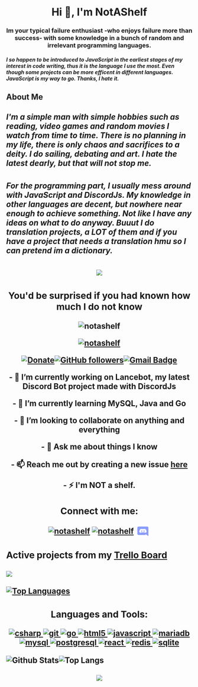 <h1 align="center">Hi 👋, I'm NotAShelf</h1>
<h3 align="center">Im your typical failure enthusiast -who enjoys failure more than success- with some knowledge in a bunch of random and irrelevant programming languages. </h3>
<h5 align_"center">I so happen to be introduced to JavaScript in the earliest stages of my interest in code writing, thus it is the language I use the most. Even though some projects can be more efficent in different languages. JavaScript is my way to go. Thanks, I hate it.</h5>

<h2 align "center"> About Me<h/h2>
<h5 align "center> I'm a simple man with simple hobbies such as reading, video games and random movies I watch from time to time. There is no planning in my life, there is only chaos and sacrifices to a  deity. I do sailing, debating and art. I hate the latest dearly, but that will not stop me.</h5>
<h5 align "center> For the programming part, I usually mess around with JavaScript and DiscordJs. My knowledge in other languages are decent, but nowhere near enough to achieve something. Not like I have any ideas on what to do anyway. Buuut I do translation projects, a LOT of them and if you have a project that needs a translation hmu so I can pretend im a dictionary.</h5>
<p align="center">
  <img src="https://cdn.discordapp.com/attachments/736316977504583823/780905382901055528/meirl.png" />
</p>

<h3 align="center">You'd  be surprised if you had known how much I do not know</h3>

<p align="center">
<p align="center"> <img src="https://komarev.com/ghpvc/?username=notashelf&label=Profile%20views&color=0e75b6&style=flat" alt="notashelf" /> </p>
<p align="center"> <a href="https://twitter.com/notashelf" target="blank"><img src="https://img.shields.io/twitter/follow/notashelf?logo=twitter&style=for-the-badge" alt="notashelf" /></a> 
<p align="center"><a href="https://www.paypal.me/jmfalkes"><img src="https://img.shields.io/badge/Support-%24-blue" alt="Donate"></a><a href="https://github.com/notashelf/?tab=follow"><img src="https://img.shields.io/github/followers/notashelf?label=Follow&amp;style=social" alt="GitHub followers"></a><a href="mailto:notashelf@gmail.com"><img src="https://img.shields.io/badge/-notashelf@gmail.com-c14438?style=flat-square&amp;logo=Gmail&amp;logoColor=white&amp;link=mailto:notashelf@gmail.com" alt="Gmail Badge"></a>
</p>



<p align="center">
  - 🔭 I’m currently working on <b>Lancebot, my latest Discord Bot project made with DiscordJs</b></p>
<p align="center">
  - 🌱 I’m currently learning <b>MySQL, Java and Go</b></p>
<p align="center">
- 👯 I’m looking to collaborate on <b>anything and everything</b></p>
<p align="center">
- 💬 Ask me about <b>things I know</b>
<p align="center">
- 📫 Reach me out by creating a new issue <b><a href="https://github.com/NotAshelf/notashelf/Issues">here</a></b></p>
<p align="center">
- ⚡  <b>I'm NOT a shelf.</b>
</p>


<h3 align="center">Connect with me:</h3>

<p align="center">
<a href="https://twitter.com/notashelf" target="blank"><img align="center" src="https://cdn.jsdelivr.net/npm/simple-icons@3.0.1/icons/twitter.svg" alt="notashelf" height="30" width="40" /></a>
<a href="https://codesandbox.com/notashelf" target="blank"><img align="center" src="https://cdn.jsdelivr.net/npm/simple-icons@3.0.1/icons/codesandbox.svg" alt="notashelf" height="30" width="40" /></a>
<a href="https://avallion.net/discord/join" target="blank"><img align="center" src="https://github.com/NotAShelf/notashelf/blob/main/assets/discord.svg" alt="notashelf" height="30" width="40" /></a>
</p>

<h3 id="active-projects-from-my-trello-board-trello-board-">Active projects from my <a href="https://trello.com/b/hgcronAV/what-am-i-up-to">Trello Board</a></h3>
<p><a href="https://trello.com/b/hgcronAV/what-am-i-up-to"><img src="https://readme-stats.vercel.app/api/get-trello-cards" /></a></p>
<p><a href="https://github.com/notashelf"><img src="https://github-readme-stats.vercel.app/api/top-langs/?username=motashelf&amp;layout=compact" alt="Top Languages"></a></p>


<h3 align="center">Languages and Tools:</h3>
<p align="center"> <a href="https://www.w3schools.com/cs/" target="_blank"> <img src="https://devicons.github.io/devicon/devicon.git/icons/csharp/csharp-original.svg" alt="csharp" width="40" height="40"/> </a> <a href="https://git-scm.com/" target="_blank"> <img src="https://www.vectorlogo.zone/logos/git-scm/git-scm-icon.svg" alt="git" width="40" height="40"/> </a> <a href="https://golang.org" target="_blank"> <img src="https://devicons.github.io/devicon/devicon.git/icons/go/go-original.svg" alt="go" width="40" height="40"/> </a> <a href="https://www.w3.org/html/" target="_blank"> <img src="https://devicons.github.io/devicon/devicon.git/icons/html5/html5-original-wordmark.svg" alt="html5" width="40" height="40"/> </a> <a href="https://developer.mozilla.org/en-US/docs/Web/JavaScript" target="_blank"> <img src="https://devicons.github.io/devicon/devicon.git/icons/javascript/javascript-original.svg" alt="javascript" width="40" height="40"/> </a> <a href="https://mariadb.org/" target="_blank"> <img src="https://www.vectorlogo.zone/logos/mariadb/mariadb-icon.svg" alt="mariadb" width="40" height="40"/> </a> <a href="https://www.mysql.com/" target="_blank"> <img src="https://devicons.github.io/devicon/devicon.git/icons/mysql/mysql-original-wordmark.svg" alt="mysql" width="40" height="40"/> </a> <a href="https://www.postgresql.org" target="_blank"> <img src="https://devicons.github.io/devicon/devicon.git/icons/postgresql/postgresql-original-wordmark.svg" alt="postgresql" width="40" height="40"/> </a> <a href="https://reactjs.org/" target="_blank"> <img src="https://devicons.github.io/devicon/devicon.git/icons/react/react-original-wordmark.svg" alt="react" width="40" height="40"/> </a> <a href="https://redis.io" target="_blank"> <img src="https://devicons.github.io/devicon/devicon.git/icons/redis/redis-original-wordmark.svg" alt="redis" width="40" height="40"/> </a> <a href="https://www.sqlite.org/" target="_blank"> <img src="https://www.vectorlogo.zone/logos/sqlite/sqlite-icon.svg" alt="sqlite" width="40" height="40"/> </a> </p>


<p><img align="center" src="https://github-readme-stats.vercel.app/api?username=notashelf&amp;count_private=true&amp;show_icons=true&amp;include_all_commits=true" alt="Github Stats"><img align="center" src="https://github-readme-stats.vercel.app/api/top-langs/?username=notashelf&amp;hide=TeX&amp;layout=compact" alt="Top Langs">
<p align="center">
<a href="https://github.com/notashelf/github-readme-stats"><img align="center" src="https://github-readme-stats.vercel.app/api/top-langs/?username=notashelf&langs_count=8" /></a></p>
